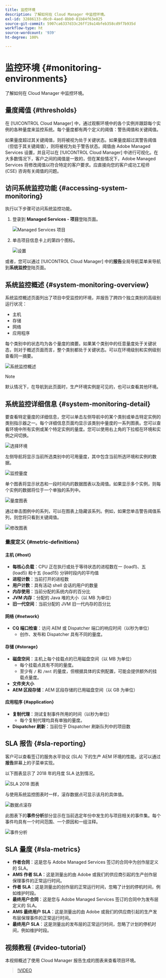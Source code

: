 ```yaml
---
title: 监控环境
description: 了解如何在 Cloud Manager 中监控环境。
exl-id: 32886133-d6c0-4aed-8bb0-81b84f63e825
source-git-commit: 5907ca6337d33c26ff19a14bfeb358cd9f7b935d
workflow-type: ht
source-wordcount: '939'
ht-degree: 100%

---
```



# 监控环境 {#monitoring-environments}

了解如何在 Cloud Manager 中监控环境。

## 量度阈值 {#thresholds}

在 [!UICONTROL Cloud Manager] 中，通过观察环境中的各个实例并跟踪每个实例的各种量度来监控系统。每个量度都有两个定义的阈值：警告阈值和关键阈值。

如果量度超过其关键阈值，则将被视为处于关键状态。如果量度超过其警告阈值（但低于其关键阈值），则将被视为处于警告状态。阈值由 Adobe Managed Services 设置，并且可以在 [!UICONTROL Cloud Manager] 中进行可视化。在大多数情况下，客户之间的阈值是一致的，但在某些情况下，Adobe Managed Services 将修改阈值以符合特定的客户要求。应直接向您的客户成功工程师 (CSE) 咨询有关阈值的问题。

## 访问系统监控功能 {#accessing-system-monitoring}

执行以下步骤可访问系统监控功能。

1. 登录到 **Managed Services - 项目**&#x200B;登陆页面。

   ![Managed Services 项目](/help/assets/ProgramLanding.png)

1. 单击项目信息卡上的第四个图标。

   ![设置](/help/assets/first-timea1.png)


或者，您可以通过 [!UICONTROL Cloud Manager] 中的&#x200B;**报告**&#x200B;全局导航菜单来导航到&#x200B;**系统监控**&#x200B;登陆页面。

## 系统监控概述 {#system-monitoring-overview}

系统监控概述页面列出了项目中受监控的环境，并报告了跨四个独立类别的高级别运行状况：

* 主机
* 存储
* 网络
* 应用程序

每个类别中的状态均为各个量度的摘要。如果某个类别中的任意量度处于关键状态，则对于概述页面而言，整个类别都处于关键状态。可以在环境级别和实例级别查看同一摘要。

![系统监控概述](/help/assets/System-Monitoring-Reports.png)

>[!NOTE]
>
>默认情况下，在导航到此页面时，生产环境实例是可见的，也可以查看其他环境。

## 系统监控详细信息 {#system-monitoring-detail}

要查看特定量度的详细信息，您可以单击左侧导航中的某个类别或单击特定实例的类别指示器之一。每个详细信息页面均显示该类别中量度的一系列图表。您可以查看环境中所有实例或某个特定实例的量度。您可以使用右上角的下拉框在环境和实例之间切换。

![选择环境](/help/assets/System_Monitoring1.png)

左侧导航将显示当前所选类别中的可用量度，其中包含当前所选环境和实例的数据。

![监控量度](/help/assets/System_Monitoring2.png)

单个图表将显示状态和一段时间内的数据图表以及阈值。如果显示多个实例，则每个实例的数据将位于一个单独的系列中。

![量度图表](/help/assets/Monitoring_Graphs1.png)

通过单击图例中的系列，可以在图表上隐藏该系列。例如，如果您单击警告阈值系列，则您将只看到关键阈值。

![修改图表](/help/assets/Monitoring_Graphs2.png)

### 量度定义 {#metric-definitions}

#### 主机 {#host}

* **每核心负载**：CPU 正在执行或处于等待状态的进程数在一 (load1)、五 (load5) 和十五 (load15) 分钟时段内的平均值
* **进程计数**：当前打开的进程数
* **用户计数**：具有活动 shell 会话的用户的数量
* **内存使用**：当前分配的系统内存的百分比
* **JVM 内存**：分配的 Java 堆的大小（以 MB 为单位）
* **旧一代空间**：当前分配的 JVM 旧一代内存的百分比

#### 网络 {#network}

* **CQ 端口检查**：访问 AEM 或 Dispatcher 端口的响应时间（以秒为单位）
   * 创作、发布和 Dispatcher 具有不同的量度。

#### 存储 {#storage}

* **磁盘空间**：主机上每个挂载点的已用磁盘空间（以 MB 为单位）
   * 每个挂载点具有不同的量度。
   * 至少有 `/` 和 `/mnt` 的量度，但根据具体的实例配置，可能会提供额外的挂载点量度。
* **文件夹大小**
* **AEM 区段存储**：AEM 区段存储的已用磁盘空间（以 GB 为单位）

#### 应用程序 {#application}

* **复制代理**：测试复制事件所用的时间（以秒为单位）
   * 每个复制代理均具有单独的量度。
* **Dispatcher 刷新**：当前位于 Dispatcher 刷新队列中的项目数

## SLA 报告 {#sla-reporting}

客户可以查看签订的服务水平协议 (SLA) 下的生产 AEM 环境的性能。这可以通过&#x200B;**报告**&#x200B;屏幕上的子菜单实现。

以下图表显示了 2018 年的月度 SLA 达到情况。

![SLA 2018 图表](/help/assets/SLA-Reports-one.png)

与使用系统监控图表时一样，滚存数据点可显示该月的具体值。

![数据点滚存](/help/assets/SLA-Reports-two.png)

此图表下的&#x200B;**事件分析**&#x200B;部分显示在当前选定年份中发生的与项目相关的事件集。每个事件均具有一个时间范围、一个原因和一组注释。

![事件分析](/help/assets/sla-reporting3.png)

## SLA 量度 {#sla-metrics}

* **作者合同**：这是您与 Adobe Managed Services 签订的合同中为创作层定义的 SLA。
* **AMS 作者 SLA**：这是测量出的由 Adobe 或我们的供应商引起的生产创作层保理事件的正常运行时间。
* **作者 SLA**：这是测量出的创作层的正常运行时间，忽略了计划的停机时间，例如维护时段。
* **最终用户合同**：这是您与 Adobe Managed Services 签订的合同中为发布层定义的 SLA。
* **AMS 最终用户 SLA**：这是测量出的由 Adobe 或我们的供应商引起的生产发布层保理事件的正常运行时间。
* **最终用户 SLA**：这是测量出的发布层的正常运行时间，忽略了计划的停机时间，例如维护时段。

## 视频教程 {#video-tutorial}

本视频概述了使用 Cloud Manager 报告生成的图表来查看项目环境。

>[!VIDEO](https://video.tv.adobe.com/v/26315/)

